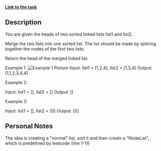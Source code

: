 **[Link to the task](https://leetcode.com/problems/merge-two-sorted-lists/description/)**

## Description

You are given the heads of two sorted linked lists list1 and list2.

Merge the two lists into one sorted list. The list should be made by splicing together the nodes of the first two lists.

Return the head of the merged linked list.

Example 1:
![Example 1 Picture](https://assets.leetcode.com/uploads/2020/10/03/merge_ex1.jpg)
Input: list1 = [1,2,4], list2 = [1,3,4]
Output: [1,1,2,3,4,4]

Example 2:

Input: list1 = [], list2 = []
Output: []

Example 3:

Input: list1 = [], list2 = [0]
Output: [0]

## Personal Notes

The idea is creating a "normal" list, sort it and then create a "NodeList", which is predefined by leetcode (line 1-11)